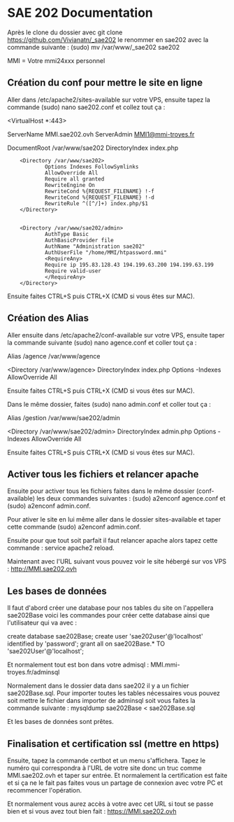 # SAE 202 Documentation 

Après le clone du dossier avec git clone https://github.com/Vivianatn/_sae202 le renommer en sae202 avec la commande suivante : (sudo) mv /var/www/_sae202 sae202

MMI = Votre mmi24xxx personnel

## Création du conf pour mettre le site en ligne

Aller dans /etc/apache2/sites-available sur votre VPS, ensuite tapez la commande (sudo) nano sae202.conf et collez tout ça :

<VirtualHost *:443>

  ServerName MMI.sae202.ovh
  ServerAdmin MMI1@mmi-troyes.fr

  DocumentRoot /var/www/sae202
  DirectoryIndex index.php

        <Directory /var/www/sae202>
                Options Indexes FollowSymlinks
                AllowOverride All
                Require all granted
                RewriteEngine On
                RewriteCond %{REQUEST_FILENAME} !-f
                RewriteCond %{REQUEST_FILENAME} !-d
                RewriteRule ^([^/]+) index.php/$1
        </Directory>


        <Directory /var/www/sae202/admin>
                AuthType Basic
                AuthBasicProvider file
                AuthName "Administration sae202"
                AuthUserFile "/home/MMI/htpassword.mmi"
                <RequireAny>
                Require ip 195.83.128.43 194.199.63.200 194.199.63.199
                Require valid-user
                </RequireAny>
        </Directory>
</VirtualHost>

Ensuite faites CTRL+S puis CTRL+X (CMD si vous êtes sur MAC).

## Création des Alias

Aller ensuite dans /etc/apache2/conf-available sur votre VPS, ensuite taper la commande suivante (sudo) nano agence.conf et coller tout ça :

Alias /agence /var/www/agence

<Directory /var/www/agence>
DirectoryIndex index.php
Options -Indexes
AllowOverride All
</Directory>

Ensuite faites CTRL+S puis CTRL+X (CMD si vous êtes sur MAC).

Dans le même dossier, faites (sudo) nano admin.conf et coller tout ça :

Alias /gestion /var/www/sae202/admin

<Directory /var/www/sae202/admin>
DirectoryIndex admin.php
Options -Indexes
AllowOverride All
</Directory>

Ensuite faites CTRL+S puis CTRL+X (CMD si vous êtes sur MAC).

## Activer tous les fichiers et relancer apache

Ensuite pour activer tous les fichiers faites dans le même dossier (conf-available) les deux commandes suivantes : (sudo) a2enconf agence.conf et (sudo) a2enconf admin.conf.

Pour ativer le site en lui même aller dans le dossier sites-available et taper cette commande (sudo) a2enconf admin.conf.

Ensuite pour que tout soit parfait il faut relancer apache alors tapez cette commande : service apache2 reload.

Maintenant avec l'URL suivant vous pouvez voir le site hébergé sur vos VPS : http://MMI.sae202.ovh

## Les bases de données

Il faut d'abord créer une database pour nos tables du site on l'appellera sae202Base voici les commandes pour créer cette database ainsi que l'utilisateur qui va avec :

create database sae202Base;
create user 'sae202user'@'localhost' identified by 'password';
grant all on sae202Base.* TO 'sae202User'@'localhost';

Et normalement tout est bon dans votre admisql : MMI.mmi-troyes.fr/adminsql

Normalement dans le dossier data dans sae202 il y a un fichier sae202Base.sql. Pour importer toutes les tables nécessaires vous pouvez soit mettre le fichier dans importer de adminsql soit vous faites la commande suivante : mysqldump sae202Base < sae202Base.sql

Et les bases de données sont prêtes.

## Finalisation et certification ssl (mettre en https)

Ensuite, tapez la commande certbot et un menu s'affichera. Tapez le numéro qui correspondra à l'URL  de votre site donc un truc comme MMI.sae202.ovh et taper sur entrée. Et normalement la certification est faite et si ça ne le fait pas faites vous un partage de connexion avec votre PC et recommencer l'opération.

Et normalement vous aurez accès à votre avec cet URL si tout se passe bien et si vous avez tout bien fait : https://MMI.sae202.ovh

